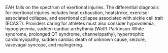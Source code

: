 EAH falls on the spectrum of exertional injuries. The differential diagnosis for exertional injuries includes heat exhaustion, heatstroke, exercise-associated collapse, and exertional collapse associated with sickle cell trait (ECAST). Providers caring for athletes must also consider hypovolemia, hypoglycemia, sudden cardiac arrhythmia (Wolff-Parkinson-White syndrome, prolonged QT syndrome, channelopathy), hypertrophic cardiomyopathy, sudden cardiac death of unknown cause, seizure, vasovagal syncope, and malingering.